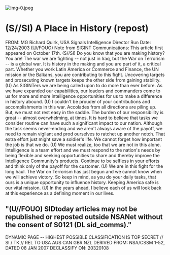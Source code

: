![img-0.jpeg](img-0.jpeg)

# (S//SI) A Place in History (repost) 

FROM: MG Richard Quirk, USA Signals Intelligence Director Run Date: 12/24/2003
(U//FOUO) Note from SIGINT Communications: This article first appeared on October 17th.
(S//SI) Do you know that you are making history? You are! The war we are fighting -- not just in Iraq, but the War on Terrorism -- is a global war. It is history in the making and you are part of it, a critical part. Whether you work Latin America or Commerce and Finance, the UN mission or the Balkans, you are contributing to this fight. Uncovering targets and prosecuting known targets keeps the other side from gaining stability.
(U) As SIGINTers we are being called upon to do more than ever before. As we have expanded our capabilities, our leaders and commanders come to us for more and more intelligence opportunities for us to make a difference in history abound.
(U) I couldn't be prouder of your contributions and accomplishments in this war. Accolades from all directions are piling up. But, we must not rest easy in the saddle. The burden of our responsibility is great -- almost overwhelming, at times. It is hard to believe that tasks we consider routine can have such a significant impact to our nation. Although the task seems never-ending and we aren't always aware of the payoff, we need to remain vigilant and prod ourselves to ratchet up another notch. That extra effort just might save a soldier's life. We cannot forget how important the job is that we do.
(U) We must realize, too that we are not in this alone. Intelligence is a team effort and we must respond to the nation's needs by being flexible and seeking opportunities to share and thereby improve the Intelligence Community's products. Continue to be selfless in your efforts and think only of the payoff for the customer.
(U) We are in this fight for the long haul. The War on Terrorism has just begun and we cannot know when we will achieve victory. So keep in mind, as you do your daily tasks, that ours is a unique opportunity to influence history. Keeping America safe is our vital mission.
(U) In the years ahead, I believe each of us will look back at this experience as a defining moment in our lives.

## "(U//FOUO) SIDtoday articles may not be republished or reposted outside NSANet without the consent of S0121 (DL sid_comms)."

DYNAMIC PAGE -- HIGHEST POSSIBLE CLASSIFICATION IS TOP SECRET // SI / TK // REL TO USA AUS CAN GBR NZL DERIVED FROM: NSA/CSSM 1-52, DATED 08 JAN 2007 DECLASSIFY ON: 20320108
